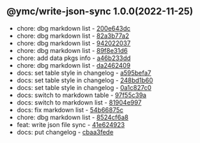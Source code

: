 <a name="1.0.0">

## @ymc/write-json-sync 1.0.0(2022-11-25)</a> 
- chore: dbg markdown list - [200e643dc](https://github.com/ymc-github/js-idea/commit/e200e643dc271cad731c6b0f601b8a50011520a2 "chore(core): dbg markdown list&#10;&#10;dbg header title link&#10;&#10;generated by ymc@robot")
- chore: dbg markdown list - [82a3b77a2](https://github.com/ymc-github/js-idea/commit/e82a3b77a2dd292ce747a2c2e66e2f06e9565dbe "chore(core): dbg markdown list&#10;&#10;export encode,decode handle&#10;define some transfrom&#10;binary,unit16,uri&#10;&#10;generated by ymc@robot")
- chore: dbg markdown list - [942022037](https://github.com/ymc-github/js-idea/commit/794202203798513e726213e5cd4155aacd036802 "chore(core): dbg markdown list&#10;&#10;encodeUri,&#10;decodeUri,&#10;encodeUnit16,&#10;decodeUnit16,&#10;encodeUtf8,&#10;decodeUtf8,&#10;getBase64FromBinary,&#10;getBinaryFromBase64,&#10;randomKeys,&#10;encodeBase64,&#10;decodeBase64,&#10;encode,&#10;decode&#10;&#10;generated by ymc@robot")
- chore: dbg markdown list - [89f8e31d6](https://github.com/ymc-github/js-idea/commit/189f8e31d6e9a591a7c36f961673b5174714cbb3 "chore(core): dbg markdown list&#10;&#10;encodeUri,&#10;decodeUri,&#10;encodeUnit16,&#10;decodeUnit16,&#10;encodeUtf8,&#10;decodeUtf8,&#10;randomKeys,&#10;encodeBase64,&#10;decodeBase64,&#10;encode,&#10;decode&#10;&#10;generated by ymc@robot")
- chore: add data pkgs info - [a46b233dd](https://github.com/ymc-github/js-idea/commit/ca46b233dd065aab6eea6deef9053cde9f802f99 "chore(core): add data pkgs info&#10;&#10;")
- chore: dbg markdown list - [da2462409](https://github.com/ymc-github/js-idea/commit/3da2462409b030969da7ebb402dc7eb20164954b "chore(core): dbg markdown list&#10;&#10;set option.n=10 in demo&#10;&#10;generated by ymc@robot")
- docs: set table style in changelog - [a595befa7](https://github.com/ymc-github/js-idea/commit/ea595befa76d315220a883a6a1007379b184381a "docs(core): set table style in changelog&#10;&#10;to keep zero error,warn&#10;to keep package.json to be not-modified&#10;&#10;generated by ymc@robot")
- docs: set table style in changelog - [248bd1b60](https://github.com/ymc-github/js-idea/commit/3248bd1b60c2242c1bc8ef817db179ca0a29593d "docs(core): set table style in changelog&#10;&#10;to keep zero error,warn&#10;to keep package.json to be not-modified&#10;&#10;generated by ymc@robot")
- docs: set table style in changelog - [0a1c827c0](https://github.com/ymc-github/js-idea/commit/40a1c827c0238ea24a6b062a06df5829005f3c12 "docs(core): set table style in changelog&#10;&#10;to keep zero error,warn&#10;to keep package.json to be not-modified&#10;&#10;generated by ymc@robot")
- docs: switch to markdown table - [97f55c39a](https://github.com/ymc-github/js-idea/commit/097f55c39a0f2b51d772d0e7b0b855e8d07e610f "docs(core): switch to markdown table&#10;&#10;to keep zero error,warn&#10;to keep package.json to be not-modified&#10;&#10;generated by ymc@robot")
- docs: switch to markdown list - [81904e997](https://github.com/ymc-github/js-idea/commit/781904e9974f1f40f86645a861e921fed1483fba "docs(core): switch to markdown list&#10;&#10;do not ignore docs type&#10;&#10;generated by ymc@robot")
- docs: fix markdown list - [54b66875c](https://github.com/ymc-github/js-idea/commit/454b66875c590757eb1814750b0117afef91b9ed "docs(core): fix markdown list&#10;&#10;do not ignore docs type&#10;&#10;generated by ymc@robot")
- chore: dbg markdown list - [8524cf6a8](https://github.com/ymc-github/js-idea/commit/98524cf6a8b8764d7a4ae891e5c9207b30ee1585 "chore(core): dbg markdown list&#10;&#10;set table center&#10;set col width&#10;&#10;generated by ymc@robot")
- feat: write json file sync - [41e624923](https://github.com/ymc-github/js-idea/commit/541e62492334a8bb78e0b9633d95a84c71f7dccd "feat(core): write json file sync&#10;&#10;export reslove and load&#10;&#10;generated by ymc@robot")
- docs: put changelog - [cbaa3fede](https://github.com/ymc-github/js-idea/commit/ecbaa3fedec337f4095e8d3ccf69760161b9522d "docs(core): put changelog&#10;&#10;to keep zero error,warn&#10;to keep package.json to be not-modified&#10;&#10;generated by ymc@robot")
